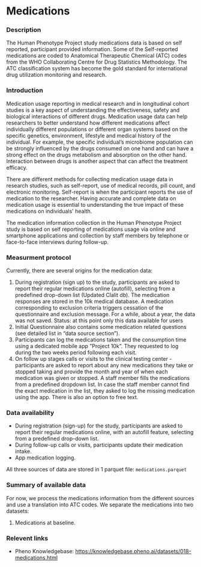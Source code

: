 # Medications

### Description 

The Human Phenotype Project study medications data is based on self reported, participant provided information.
Some of the Self-reported medications are coded to Anatomical Therapeutic Chemical (ATC) codes from the WHO Collaborating Centre for Drug Statistics Methodology. The ATC classification system has become the gold standard for international drug utilization monitoring and research. 

### Introduction

Medication usage reporting in medical research and in longitudinal cohort studies is a key aspect of understanding the effectiveness, safety and biological interactions of different drugs. Medication usage data can help researchers to better understand how different medications affect individually different populations or different organ systems based on the specific genetics, environment, lifestyle and medical history of the individual. For example, the specific individual’s microbiome population can be strongly influenced by the drugs consumed on one hand and can have a strong effect on the drugs metabolism and absorption on the other hand. Interaction between drugs is another aspect that can affect the treatment efficacy.

There are different methods for collecting medication usage data in research studies, such as self-report, use of medical records, pill count, and electronic monitoring. Self-report is when the participant reports the use of medication to the researcher. Having accurate and complete data on medication usage is essential to understanding the true impact of these medications on individuals' health. 

The medication information collection in the Human Phenotype Project study is based on self reporting of medications usage via online and smartphone applications and collection by staff members by telephone or face-to-face interviews during follow-up. 

### Measurment protocol <!-- long measurment protocol for the data browser -->

Currently, there are several origins for the medication data:
1. During registration (sign up) to the study, participants are asked to report their regular medications online (autofill), selecting from a predefined drop-down list (Updated Clalit db). The medication responses are stored in the 10k medical database. A medication corresponding to exclusion criteria triggers cessation of the questionnaire and exclusion message. For a while, about a year, the data was not saved. Status: at this point only this data available for users
2. Initial Questionnaire also contains some medication related questions (see detailed list in “data source section”).
3. Participants can log the medications taken and the consumption time using a dedicated mobile app ”Project 10k”. They requested to log during the two weeks period following each visit.
4. On follow up stages calls or visits to the clinical testing center - ​​participants are asked to report about any new medications they take or stopped taking and provide the month and year of when each medication was given or stopped. A staff member fills the  medications from a predefined dropdown list.
In case the staff member cannot find the exact medication in the list, they asked to log the missing medication using the app. There is also an option to free text. 

### Data availability <!-- for the example notebooks -->

- During registration (sign-up) for the study, participants are asked to report their regular medications online, with an autofill feature, selecting from a predefined drop-down list.
- During follow-up calls or visits, participants update their medication intake.
- App medication logging.

All three sources of data are stored in 1 parquet file: `medications.parquet`

### Summary of available data <!-- for the data browser -->

For now, we process the medications information from the different sources and use a translation into ATC codes.
We separate the medications into two datasets:
1. Medications at baseline.

### Relevent links

* Pheno Knowledgebase: https://knowledgebase.pheno.ai/datasets/018-medications.html
